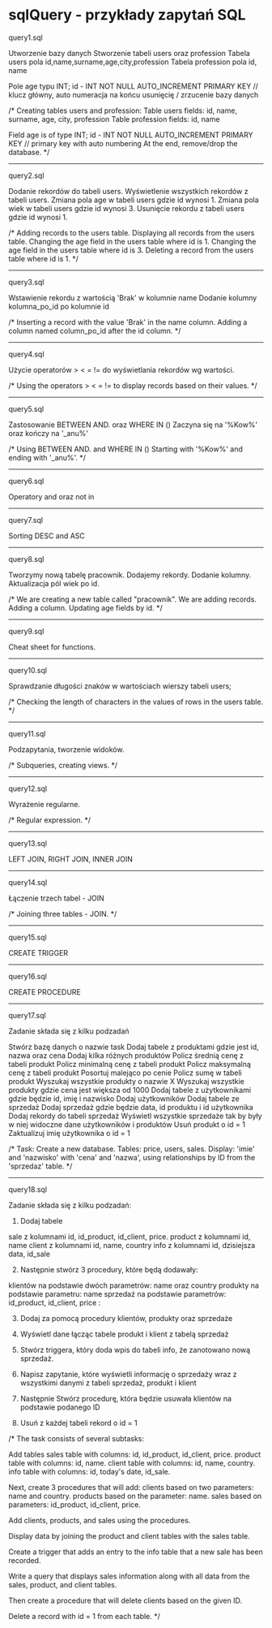 # sqlQuery - przykłady zapytań SQL

query1.sql

Utworzenie bazy danych
Stworzenie tabeli users oraz profession
Tabela users pola id,name,surname,age,city,profession
Tabela profession pola id, name

Pole age typu INT;
id - INT NOT NULL AUTO_INCREMENT PRIMARY KEY // klucz główny, auto numeracja
na końcu usunięcię / zrzucenie bazy danych

/*
Creating tables users and profession:
Table users fields: id, name, surname, age, city, profession
Table profession fields: id, name

Field age is of type INT;
id - INT NOT NULL AUTO_INCREMENT PRIMARY KEY // primary key with auto numbering
At the end, remove/drop the database.
*/

-----------------------------------------------------------------------------
query2.sql

Dodanie rekordów do tabeli users.
Wyświetlenie wszystkich rekordów z tabeli users.
Zmiana pola age w tabeli users gdzie id wynosi 1.
Zmiana pola wiek w tabeli users gdzie id wynosi 3.
Usunięcie rekordu z tabeli users gdzie id wynosi 1.

/*
Adding records to the users table.
Displaying all records from the users table.
Changing the age field in the users table where id is 1.
Changing the age field in the users table where id is 3.
Deleting a record from the users table where id is 1.
*/

-----------------------------------------------------------------------------
query3.sql

Wstawienie rekordu z wartością 'Brak' w kolumnie name
Dodanie kolumny kolumna_po_id po kolumnie id

/*
Inserting a record with the value 'Brak' in the name column.
Adding a column named column_po_id after the id column.
*/

-----------------------------------------------------------------------------
query4.sql

Użycie operatorów > < = != do wyświetlania rekordów wg wartości.

/*
Using the operators > < = != to display records based on their values.
*/

-----------------------------------------------------------------------------
query5.sql

Zastosowanie BETWEEN AND. 
oraz WHERE IN ()
Zaczyna się na '%Kow%' oraz kończy na '_anu%'

/*
Using BETWEEN AND.
and WHERE IN ()
Starting with '%Kow%' and ending with '_anu%'.
*/

-----------------------------------------------------------------------------
query6.sql

Operatory and oraz not in

-----------------------------------------------------------------------------
query7.sql

Sorting DESC and ASC

-----------------------------------------------------------------------------
query8.sql

Tworzymy nową tabelę pracownik. 
Dodajemy rekordy.
Dodanie kolumny.
Aktualizacja pól wiek po id.

/*
We are creating a new table called "pracownik".
We are adding records.
Adding a column.
Updating age fields by id.
*/

-----------------------------------------------------------------------------
query9.sql

Cheat sheet for functions.

-----------------------------------------------------------------------------
query10.sql

Sprawdzanie długości znaków w wartościach wierszy tabeli users;

/*
Checking the length of characters in the values of rows in the users table.
*/

-----------------------------------------------------------------------------
query11.sql

Podzapytania, tworzenie widoków.

/*
Subqueries, creating views.
*/

-----------------------------------------------------------------------------
query12.sql

Wyrażenie regularne.

/*
Regular expression.
*/

-----------------------------------------------------------------------------
query13.sql

LEFT JOIN, RIGHT JOIN, INNER JOIN

-----------------------------------------------------------------------------
query14.sql

Łączenie trzech tabel - JOIN

/*
Joining three tables - JOIN.
*/

-----------------------------------------------------------------------------
query15.sql

CREATE TRIGGER

-----------------------------------------------------------------------------
query16.sql

CREATE PROCEDURE

-----------------------------------------------------------------------------
query17.sql

Zadanie składa się z kilku podzadań

Stwórz bazę danych o nazwie task
Dodaj tabele z produktami gdzie jest id, nazwa oraz cena
Dodaj kilka różnych produktów
Policz średnią cenę z tabeli produkt
Policz minimalną cenę z tabeli produkt
Policz maksymalną cenę z tabeli produkt
Posortuj malejąco po cenie
Policz sumę w tabeli produkt
Wyszukaj wszystkie produkty o nazwie X
Wyszukaj wszystkie produkty gdzie cena jest większa od 1000
Dodaj tabele z użytkownikami gdzie będzie id, imię i nazwisko
Dodaj użytkowników
Dodaj tabele ze sprzedaż
Dodaj sprzedaż gdzie będzie data, id produktu i id użytkownika
Dodaj rekordy do tabeli sprzedaż
Wyświetl wszystkie sprzedaże tak by były w niej widoczne dane użytkowników i produktów
Usuń produkt o id = 1
Zaktualizuj imię użytkownika o id = 1

/*
Task: Create a new database. Tables: price, users, sales.
Display: 'imie' and 'nazwisko' with 'cena' and 'nazwa', using relationships by ID from the 'sprzedaz' table.
*/

-----------------------------------------------------------------------------
query18.sql

Zadanie składa się z kilku podzadań:

1) Dodaj tabele

sale z kolumnami
id,
id_product,
id_client,
price.
product z kolumnami
id,
name
client z kolumnami
id,
name,
country
info z kolumnami
id,
dzisiejsza data,
id_sale

2) Następnie stwórz 3 procedury, które będą dodawały:

klientów na podstawie dwóch parametrów: name oraz country
produkty na podstawie parametru: name
sprzedaż na podstawie parametrów: id_product, id_client, price :

3) Dodaj za pomocą procedury klientów, produkty oraz sprzedaże

4) Wyświetl dane łącząc tabele produkt i klient z tabelą sprzedaż

5) Stwórz triggera, który doda wpis do tabeli info, że zanotowano nową sprzedaż.

6) Napisz zapytanie, które wyświetli informację o sprzedaży wraz z wszystkimi danymi z tabeli sprzedaż, produkt i klient

7) Następnie Stwórz procedurę, która będzie usuwała klientów na podstawie podanego ID

8) Usuń z każdej tabeli rekord o id = 1

/*
The task consists of several subtasks:

Add tables
sales table with columns:
id,
id_product,
id_client,
price.
product table with columns:
id,
name.
client table with columns:
id,
name,
country.
info table with columns:
id,
today's date,
id_sale.

Next, create 3 procedures that will add:
clients based on two parameters: name and country.
products based on the parameter: name.
sales based on parameters: id_product, id_client, price.

Add clients, products, and sales using the procedures.

Display data by joining the product and client tables with the sales table.

Create a trigger that adds an entry to the info table that a new sale has been recorded.

Write a query that displays sales information along with all data from the sales, product, and client tables.

Then create a procedure that will delete clients based on the given ID.

Delete a record with id = 1 from each table.
*/